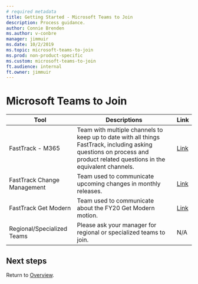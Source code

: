 ```yaml
---
# required metadata
title: Getting Started - Microsoft Teams to Join
description: Process guidance.
author: Connie Brenden
ms.author: v-conbre
manager: jimmuir
ms.date: 10/2/2019
ms.topic: microsoft-teams-to-join
ms.prod: non-product-specific
ms.custom: microsoft-teams-to-join
ft.audience: internal
ft.owner: jimmuir
---
```

# Microsoft Teams to Join

|Tool |Descriptions  |Link  |
|---------|---------|---------|
|FastTrack - M365  |Team with multiple channels to keep up to date with all things FastTrack, including asking questions on process and product related questions in the equivalent channels.   |[Link](https://teams.microsoft.com/l/channel/19%3a811961642e6a401b81e82b90b400a3e5%40thread.skype/General?groupId=4be32c1a-84cf-43d6-b8a2-9986a996b0a5&tenantId=72f988bf-86f1-41af-91ab-2d7cd011db47)  |
|FastTrack Change Management  |Team used to communicate upcoming changes in monthly releases.  |[Link](https://teams.microsoft.com/l/team/19%3afd3ae565d00346a68a69abe954b5e799%40thread.skype/conversations?groupId=f36db7b1-a77c-4334-bb78-bf08ad795dd6&tenantId=72f988bf-86f1-41af-91ab-2d7cd011db47)  |
|FastTrack Get Modern  |Team used to communicate about the FY20 Get Modern motion.  |[Link](https://teams.microsoft.com/l/team/19%3ae3d1fb7a152b43c288ca9359bd08df03%40thread.skype/conversations?groupId=f6a272bd-f6ad-4573-8993-3e3a224b9225&tenantId=72f988bf-86f1-41af-91ab-2d7cd011db47)  |
|Regional/Specialized Teams  |Please ask your manager for regional or specialized teams to join.  |N/A  |

## Next steps

Return to [Overview](index.md).